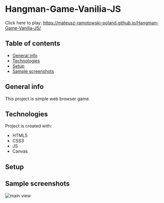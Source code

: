 # Hangman-Game-Vanilia-JS

Click here to play: https://mateusz-ramotowski-poland.github.io/Hangman-Game-Vanilia-JS/

## Table of contents
* [General info](#general-info)
* [Technologies](#technologies)
* [Setup](#setup)
* [Sample screenshots](#Sample-screenshots)

## General info
This project is simple web browser game.
	
## Technologies
Project is created with:
* HTML5
* CSS3
* JS
* Canvas
	
## Setup


## Sample screenshots

![main view](https://user-images.githubusercontent.com/83215700/159060155-cb9e5ab1-cc34-478c-9198-e8d7bac335e6.PNG)
